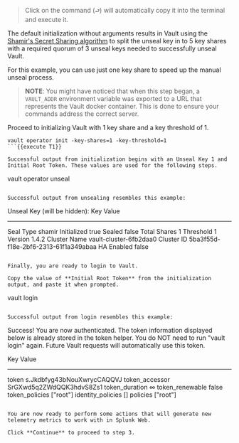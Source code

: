> Click on the command (`⮐`) will automatically copy it into the terminal and execute it.

The default initialization without arguments results in Vault using the [Shamir's Secret Sharing algorithm](https://en.wikipedia.org/wiki/Shamir%27s_Secret_Sharing) to split the unseal key in to 5 key shares with a required quorum of 3 unseal keys needed to successfully unseal Vault.

For this example, you can use just one key share to speed up the manual unseal process.

> **NOTE**: You might have noticed that when this step began, a `VAULT_ADDR` environment variable was exported to a URL that represents the Vault docker container. This is done to ensure your commands address the correct server.

Proceed to initializing Vault with 1 key share and a key threshold of 1.

```
vault operator init -key-shares=1 -key-threshold=1
```{{execute T1}}

Successful output from initialization begins with an Unseal Key 1 and Initial Root Token. These values are used for the following steps.

```
vault operator unseal
```{{execute T1}}

Successful output from unsealing resembles this example:

```
Unseal Key (will be hidden):
Key             Value
---             -----
Seal Type       shamir
Initialized     true
Sealed          false
Total Shares    1
Threshold       1
Version         1.4.2
Cluster Name    vault-cluster-6fb2daa0
Cluster ID      5ba3f55d-f18e-2bf6-2313-61f1a349abaa
HA Enabled      false
```

Finally, you are ready to login to Vault.

Copy the value of **Initial Root Token** from the initialization output, and paste it when prompted.

```
vault login
```{{execute T1}}

Successful output from login resembles this example:

```
Success! You are now authenticated. The token information displayed below
is already stored in the token helper. You do NOT need to run "vault login"
again. Future Vault requests will automatically use this token.

Key                  Value
---                  -----
token                s.Jkdbfyg43bNouXwrycCAQQVJ
token_accessor       SrGXwd5q2ZWdQQK3hdvS8Zs1
token_duration       ∞
token_renewable      false
token_policies       ["root"]
identity_policies    []
policies             ["root"]
```

You are now ready to perform some actions that will generate new telemetry metrics to work with in Splunk Web.

Click **Continue** to proceed to step 3.
